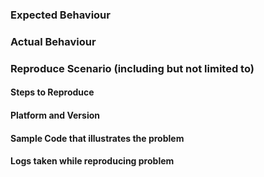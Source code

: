 <!--- STOP! Before you open an issue please search this repository's issues to see if it has already been reported. This helps reduce duplicate issues from being created. -->
<!--- SECURITY DISCLOSURE: If this is a security disclosure please follow the guidelines in CONTRIBUTING.md. This helps keep folks from accidentally releasing vulnerabilities before the maintainers get a chance to fix the issue. -->

### Expected Behaviour

### Actual Behaviour

### Reproduce Scenario (including but not limited to)
 
#### Steps to Reproduce

#### Platform and Version

#### Sample Code that illustrates the problem

#### Logs taken while reproducing problem
